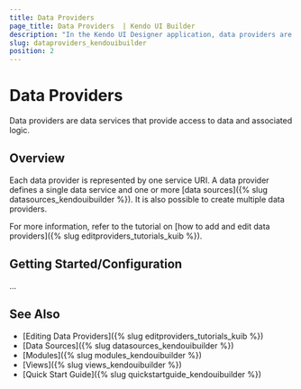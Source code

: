 ```yaml
---
title: Data Providers
page_title: Data Providers  | Kendo UI Builder
description: "In the Kendo UI Designer application, data providers are data services that provide access to data and associated logic."
slug: dataproviders_kendouibuilder
position: 2
---
```


# Data Providers

Data providers are data services that provide access to data and associated logic.

## Overview

Each data provider is represented by one service URI. A data provider defines a single data service and one or more [data sources]({% slug datasources_kendouibuilder %}). It is also possible to create multiple data providers.

For more information, refer to the tutorial on [how to add and edit data providers]({% slug editproviders_tutorials_kuib %}).

## Getting Started/Configuration

...

## See Also

* [Editing Data Providers]({% slug editproviders_tutorials_kuib %})
* [Data Sources]({% slug datasources_kendouibuilder %})
* [Modules]({% slug modules_kendouibuilder %})
* [Views]({% slug views_kendouibuilder %})
* [Quick Start Guide]({% slug quickstartguide_kendouibuilder %})
